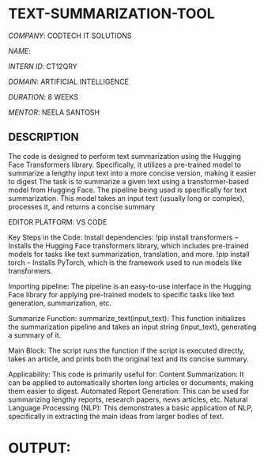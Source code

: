 # TEXT-SUMMARIZATION-TOOL

*COMPANY*: CODTECH IT SOLUTIONS

*NAME*: 

*INTERN ID*: CT12QRY

*DOMAIN*: ARTIFICIAL INTELLIGENCE

*DURATION*: 8 WEEKS

*MENTOR*: NEELA SANTOSH

## DESCRIPTION
The code is designed to perform text summarization using the Hugging Face Transformers library. Specifically, it utilizes a pre-trained model to summarize a lengthy input text into a more concise version, making it easier to digest The task is to summarize a given text using a transformer-based model from Hugging Face. The pipeline being used is specifically for text summarization. This model takes an input text (usually long or complex), processes it, and returns a concise summary

EDITOR PLATFORM: VS CODE

Key Steps in the Code:
Install dependencies:
!pip install transformers – Installs the Hugging Face transformers library, which includes pre-trained models for tasks like text summarization, translation, and more.
!pip install torch – Installs PyTorch, which is the framework used to run models like transformers.

Importing pipeline:
The pipeline is an easy-to-use interface in the Hugging Face library for applying pre-trained models to specific tasks like text generation, summarization, etc.

Summarize Function:
summarize_text(input_text): This function initializes the summarization pipeline and takes an input string (input_text), generating a summary of it.

Main Block:
The script runs the function if the script is executed directly, takes an article, and prints both the original text and its concise summary.

Applicability:
This code is primarily useful for:
Content Summarization: It can be applied to automatically shorten long articles or documents, making them easier to digest.
Automated Report Generation: This can be used for summarizing lengthy reports, research papers, news articles, etc.
Natural Language Processing (NLP): This demonstrates a basic application of NLP, specifically in extracting the main ideas from larger bodies of text.

# OUTPUT:
